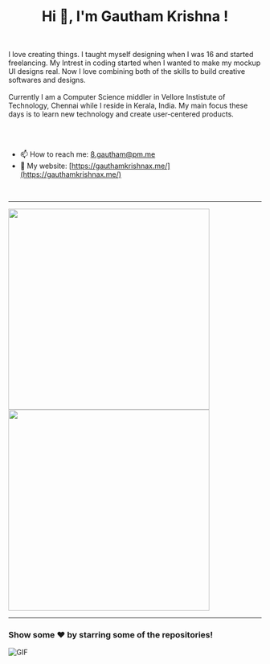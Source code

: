 <h1 align="center">Hi 👋, I'm Gautham Krishna !</h1>
<br>
<p>
I love creating things. I taught myself designing when I was 16 and started freelancing.
 My Intrest in coding started when I wanted to make my mockup UI designs real. 
 Now I love combining both of the skills to build creative softwares and designs.
<br />
<br />
Currently I am a Computer Science middler in Vellore Instistute of Technology, Chennai while I reside in Kerala, India. My main focus these days is to learn new technology and create user-centered products.
</p>
<br />
<br />

- 📫 How to reach me: [8.gautham@pm.me](mailto:8.gautham@pm.me)
- 🔗 My website: [https://gauthamkrishnax.me/](https://gauthamkrishnax.me/)

<br />
<hr />
<p>
  <img src = "https://github-readme-stats.vercel.app/api?username=gauthamkrishnax&show_icons=true&theme=bear" width = 400>
  <img src = "https://github-readme-streak-stats.herokuapp.com?user=gauthamkrishnax&theme=dark&hide_border=true" width = 400>
</p>
<hr />

### Show some ❤️ by starring some of the repositories!

<img alt="GIF" src="https://media.giphy.com/media/vzO0Vc8b2VBLi/giphy.gif" />
